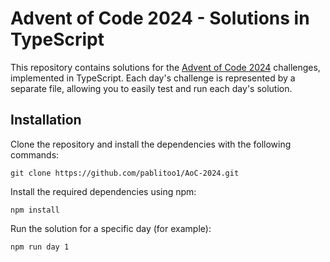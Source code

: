 # Advent of Code 2024 - Solutions in TypeScript

This repository contains solutions for the [Advent of Code 2024](https://adventofcode.com/2024) challenges, implemented in TypeScript. Each day's challenge is represented by a separate file, allowing you to easily test and run each day's solution.

## Installation

Clone the repository and install the dependencies with the following commands:
```
git clone https://github.com/pablitoo1/AoC-2024.git
```
Install the required dependencies using npm:
```
npm install
```
Run the solution for a specific day (for example):
```
npm run day 1
```
